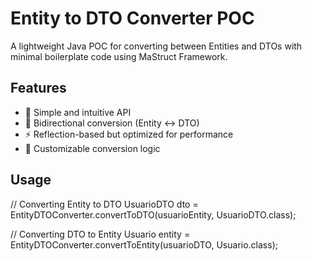 # Entity to DTO Converter POC

A lightweight Java POC for converting between Entities and DTOs with minimal boilerplate code using MaStruct Framework.

## Features

- 🚀 Simple and intuitive API
- 🔄 Bidirectional conversion (Entity ↔ DTO)
- ⚡ Reflection-based but optimized for performance
- 🧩 Customizable conversion logic

## Usage

// Converting Entity to DTO
UsuarioDTO dto = EntityDTOConverter.convertToDTO(usuarioEntity, UsuarioDTO.class);

// Converting DTO to Entity
Usuario entity = EntityDTOConverter.convertToEntity(usuarioDTO, Usuario.class);

